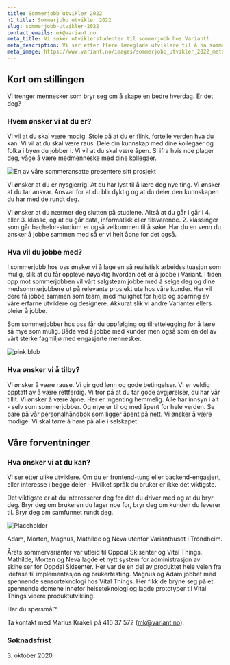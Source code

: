 ```yaml
---
title: Sommerjobb utvikler 2022
h1_title: Sommerjobb utvikler 2022
slug: sommerjobb-utvikler-2022
contact_emails: mk@variant.no
meta_title: Vi søker utviklerstudenter til sommerjobb hos Variant!
meta_description: Vi ser etter flere læreglade utviklere til å ha sommerjobb hos oss i 2022.
meta_image: https://www.variant.no/images/sommerjobb_utvikler_2022_meta.jpg
---
```


## Kort om stillingen

Vi trenger mennesker som bryr seg om å skape en bedre hverdag. Er det deg?

### Hvem ønsker vi at du er?

Vi vil at du skal være modig. Stole på at du er flink, fortelle verden hva du kan. Vi vil at du skal være raus. Dele din kunnskap med dine kollegaer og folka i byen du jobber i. Vi vil at du skal være åpen. Si ifra hvis noe plager deg, våge å være medmenneske med dine kollegaer.

<div class="right blob1">

![En av våre sommeransatte presentere sitt prosjekt](/work_images/sommeransatt_presentasjon_2_2021.png)

</div>

Vi ønsker at du er nysgjerrig. At du har lyst til å lære deg nye ting. Vi ønsker at du tar ansvar. Ansvar for at du blir dyktig og at du deler den kunnskapen du har med de rundt deg.

Vi ønsker at du nærmer deg slutten på studiene. Altså at du går i går i 4. eller 3. klasse, og at du går data, informatikk eller tilsvarende. 2. klassinger som går bachelor-studium er også velkommen til å søke. Har du en venn du ønsker å jobbe sammen med så er vi helt åpne for det også.

### Hva vil du jobbe med?

I sommerjobb hos oss ønsker vi å lage en så realistisk arbeidssituasjon som mulig, slik at du får oppleve nøyaktig hvordan det er å jobbe i Variant. I tiden opp mot sommerjobben vil vårt salgsteam jobbe med å selge deg og dine medsommerjobbere ut på relevante prosjekt ute hos våre kunder. Her vil dere få jobbe sammen som team, med mulighet for hjelp og sparring av våre erfarne utviklere og designere. Akkurat slik vi andre Varianter ellers pleier å jobbe.

Som sommerjobber hos oss får du oppfølging og tilrettelegging for å lære så mye som mulig. Både ved å jobbe med kunder men også som en del av vårt sterke fagmiljø med engasjerte mennesker.

<div class="left sm blob2">

![pink blob](/work_images/sommeransatte_i_diskusjon_2_2021.jpg)

</div>

### Hva ønsker vi å tilby?

Vi ønsker å være rause. Vi gir god lønn og gode betingelser. Vi er veldig opptatt av å være rettferdig. Vi tror på at du tar gode avgjørelser, du har vår tillit. Vi ønsker å være åpne. Her er ingenting hemmelig. Alle har innsyn i alt - selv som sommerjobber. Og mye er til og med åpent for hele verden. Se bare på vår [personalhåndbok](https://handbook.variant.no/) som ligger åpent på nett. Vi ønsker å være modige. Vi skal tørre å høre på alle i selskapet.

## Våre forventninger

### Hva ønsker vi at du kan?

Vi ser etter ulike utviklere. Om du er frontend-tung eller backend-engasjert, eller interesse i begge deler – Hvilket språk du bruker er ikke det viktigste.

Det viktigste er at du interesserer deg for det du driver med og at du bryr deg. Bryr deg om brukeren du lager noe for, bryr deg om kunden du leverer til. Bryr deg om samfunnet rundt deg.

<div class="polaroid">

![Placeholder](/work_images/sommeransatte_utenfor_variant_2021.JPG)

<figcaption>
Adam, Morten, Magnus, Mathilde og Neva utenfor Varianthuset i Trondheim.
</figcaption>

</div>

Årets sommervarianter var utleid til Oppdal Skisenter og Vital Things. Mathilde, Morten og Neva lagde et nytt system for administrasjon av skiheiser for Oppdal Skisenter. Her var de en del av produktet hele veien fra idèfase til implementasjon og brukertesting. Magnus og Adam jobbet med spennende sensorteknologi hos Vital Things. Her fikk de bryne seg på et spennende domene innefor helseteknologi og lagde prototyper til Vital Things videre produktutvikling.

Har du spørsmål?

Ta kontakt med Marius Krakeli på 416 37 572 (mk@variant.no).

### Søknadsfrist

<p>
3. oktober 2020
</p>
